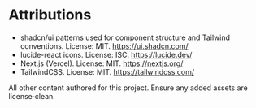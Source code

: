 # Attributions

- shadcn/ui patterns used for component structure and Tailwind conventions. License: MIT. https://ui.shadcn.com/
- lucide-react icons. License: ISC. https://lucide.dev/
- Next.js (Vercel). License: MIT. https://nextjs.org/
- TailwindCSS. License: MIT. https://tailwindcss.com/

All other content authored for this project. Ensure any added assets are license‑clean.

